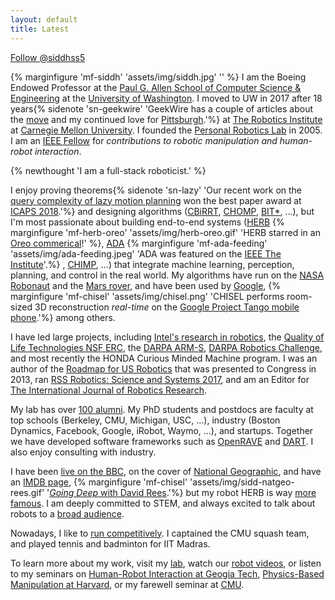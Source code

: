 ```yaml
---
layout: default
title: Latest
---
```

<a href="https://twitter.com/siddhss5?ref_src=twsrc%5Etfw" class="twitter-follow-button" data-size="large" data-show-count="false">Follow @siddhss5</a><script async src="https://platform.twitter.com/widgets.js" charset="utf-8"></script>

{% marginfigure 'mf-siddh' 'assets/img/siddh.jpg' ''  %}
I am the Boeing Endowed Professor at the [Paul G. Allen School of Computer Science & Engineering](https://www.cs.washington.edu/) at the [University of Washington](https://www.washington.edu/). I moved to UW in 2017 after 18 years{% sidenote 'sn-geekwire' 'GeekWire has a couple of articles about the [move](https://www.geekwire.com/2017/robotics-expert-moves-entire-team-university-washington-including-famous-oreo-cracking-robot/) and my continued love for [Pittsburgh](https://www.geekwire.com/2018/pittsburgh-profile-robotics-expert-sidd-srinivasa-love-steel-city-leap-seattle/).'%} at [The Robotics Institute](https://www.ri.cmu.edu/) at [Carnegie Mellon University](https://www.cmu.edu/). I founded the 
[Personal Robotics Lab](https://personalrobotics.cs.washington.edu/) in 2005. I am an [IEEE Fellow](https://www.washington.edu/news/2017/11/28/two-uw-professors-elevated-to-ieee-fellows/) for _contributions to robotic manipulation and human-robot interaction_.

{% newthought 'I am a full-stack roboticist.' %} 

I enjoy proving theorems{% sidenote 'sn-lazy' 'Our recent work on the [query complexity of lazy motion planning](https://personalrobotics.cs.washington.edu/publications/haghtalab2018laziness.pdf) won the best paper award at [ICAPS 2018](http://icaps18.icaps-conference.org/).'%} and designing algorithms 
([CBiRRT](https://personalrobotics.cs.washington.edu/publications/berenson2011task.pdf),
[CHOMP](https://personalrobotics.cs.washington.edu/publications/zucker2013chomp.pdf),
[BIT*](https://personalrobotics.cs.washington.edu/publications/gammell2015bitstar.pdf), ...), 
but I'm most passionate about building end-to-end systems 
([HERB](https://personalrobotics.cs.washington.edu/publications/srinivasa2012herb.pdf)
{% marginfigure 'mf-herb-oreo' 'assets/img/herb-oreo.gif' 'HERB starred in an [Oreo commerical](https://vimeo.com/63348513)!'   %},
[ADA](https://personalrobotics.cs.washington.edu/publications/herlant2016modeswitching.pdf)
{% marginfigure 'mf-ada-feeding' 'assets/img/ada-feeding.jpeg' 'ADA was featured on the [IEEE The Institute](http://theinstitute.ieee.org/technology-topics/robotics/ieee-members-build-robots-to-help-people-with-disabilities-live-independently)'.%}
,
[CHIMP](https://personalrobotics.cs.washington.edu/publications/stentz2015chimp.pdf), ...) that integrate machine learning, perception, planning, and control in the real world. 
My algorithms have run on the [NASA Robonaut](https://personalrobotics.cs.washington.edu/publications/koval2015mpf.pdf)
and the [Mars rover](https://personalrobotics.cs.washington.edu/publications/king2016objectcentric.pdf), and have been used by [Google](https://personalrobotics.cs.washington.edu/publications/klingensmith2015chisel.pdf),
{% marginfigure 'mf-chisel' 'assets/img/chisel.png' 'CHISEL performs room-sized 3D reconstruction _real-time_ on the [Google Project Tango mobile phone](https://www.youtube.com/watch?v=3BNOsxMZD14).'%} among others.

I have led large projects, including [Intel's research in robotics](https://www.youtube.com/watch?v=P-4PTyQ8RX8), the [Quality of Life Technologies NSF ERC](https://personalrobotics.cs.washington.edu/publications/srinivasa2012herb.pdf), the [DARPA ARM-S](https://personalrobotics.cs.washington.edu/publications/king2013pregrasp.pdf), [DARPA Robotics Challenge](https://personalrobotics.cs.washington.edu/publications/dellin2014guided.pdf), and most recently the HONDA Curious Minded Machine program. I was an author of the [Roadmap for US Robotics](http://archive2.cra.org/ccc/files/docs/2013-Robotics-Roadmap) that was presented to Congress in 2013, ran [RSS Robotics: Science and Systems 2017](http://rss2017.lids.mit.edu/), and am an Editor for [The International Journal of Robotics Research](http://journals.sagepub.com/home/ijr).

My lab has over [100 alumni](https://personalrobotics.cs.washington.edu/people/). My PhD students and postdocs are faculty at top schools (Berkeley, CMU, Michigan, USC, ...), industry (Boston Dynamics, Facebook, Google, iRobot, Waymo, ...), and startups. 
Together we have developed software frameworks such as [OpenRAVE](http://openrave.org/) and [DART](https://dartsim.github.io/).
I also enjoy consulting with industry. 

I have been [live on the BBC](https://twitter.com/HERB_UW/status/931711971732307968), on the cover of [National Geographic](https://www.nationalgeographic.com/magazine/2011/08/robots/), and have an [IMDB page,](https://www.imdb.com/name/nm7961061/)
{% marginfigure 'mf-chisel' 'assets/img/sidd-natgeo-rees.gif' '[_Going Deep_ with David Rees](https://www.businessinsider.com.au/robot-herb-opens-a-refrigerator-door-2014-7).'%} but my robot HERB is way [more famous](https://personalrobotics.cs.washington.edu/press/). I am deeply committed to STEM, and always excited to talk about robots to a [broad audience](https://www.youtube.com/watch?v=25OQuThxKCc).

Nowadays, I like to [run competitively](https://www.athlinks.com/athletes/130400313). I captained the CMU squash team, and played tennis and badminton for IIT Madras.

To learn more about my work, visit my [lab](https://personalrobotics.cs.washington.edu/), watch our [robot videos](https://personalrobotics.cs.washington.edu/videos/), or listen to my seminars on [Human-Robot Interaction at Geogia Tech](https://mediaspace.gatech.edu/media/Physics-based+Manipulation+with+and+Around+People+-+Siddhartha+Srinivasa/), [Physics-Based Manipulation at Harvard](https://video.seas.harvard.edu/media/%5BCS%5D+2016-09-15+Siddhartha+Srinivasa/1_a0a0amln/13151421), or my farewell seminar at [CMU](https://www.youtube.com/watch?v=--PIIkzufaQ).  


